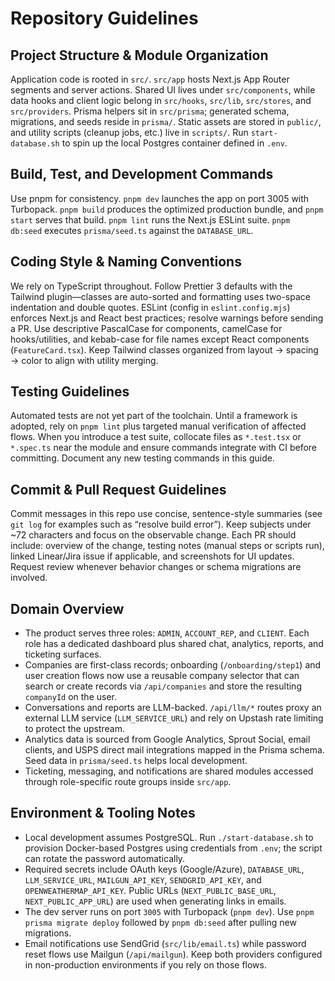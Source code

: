 # Repository Guidelines

## Project Structure & Module Organization
Application code is rooted in `src/`. `src/app` hosts Next.js App Router segments and server actions. Shared UI lives under `src/components`, while data hooks and client logic belong in `src/hooks`, `src/lib`, `src/stores`, and `src/providers`. Prisma helpers sit in `src/prisma`; generated schema, migrations, and seeds reside in `prisma/`. Static assets are stored in `public/`, and utility scripts (cleanup jobs, etc.) live in `scripts/`. Run `start-database.sh` to spin up the local Postgres container defined in `.env`.

## Build, Test, and Development Commands
Use pnpm for consistency. `pnpm dev` launches the app on port 3005 with Turbopack. `pnpm build` produces the optimized production bundle, and `pnpm start` serves that build. `pnpm lint` runs the Next.js ESLint suite. `pnpm db:seed` executes `prisma/seed.ts` against the `DATABASE_URL`.

## Coding Style & Naming Conventions
We rely on TypeScript throughout. Follow Prettier 3 defaults with the Tailwind plugin—classes are auto-sorted and formatting uses two-space indentation and double quotes. ESLint (config in `eslint.config.mjs`) enforces Next.js and React best practices; resolve warnings before sending a PR. Use descriptive PascalCase for components, camelCase for hooks/utilities, and kebab-case for file names except React components (`FeatureCard.tsx`). Keep Tailwind classes organized from layout → spacing → color to align with utility merging.

## Testing Guidelines
Automated tests are not yet part of the toolchain. Until a framework is adopted, rely on `pnpm lint` plus targeted manual verification of affected flows. When you introduce a test suite, collocate files as `*.test.tsx` or `*.spec.ts` near the module and ensure commands integrate with CI before committing. Document any new testing commands in this guide.

## Commit & Pull Request Guidelines
Commit messages in this repo use concise, sentence-style summaries (see `git log` for examples such as “resolve build error”). Keep subjects under ~72 characters and focus on the observable change. Each PR should include: overview of the change, testing notes (manual steps or scripts run), linked Linear/Jira issue if applicable, and screenshots for UI updates. Request review whenever behavior changes or schema migrations are involved.

## Domain Overview
- The product serves three roles: `ADMIN`, `ACCOUNT_REP`, and `CLIENT`. Each role has a dedicated dashboard plus shared chat, analytics, reports, and ticketing surfaces.
- Companies are first-class records; onboarding (`/onboarding/step1`) and user creation flows now use a reusable company selector that can search or create records via `/api/companies` and store the resulting `companyId` on the user.
- Conversations and reports are LLM-backed. `/api/llm/*` routes proxy an external LLM service (`LLM_SERVICE_URL`) and rely on Upstash rate limiting to protect the upstream.
- Analytics data is sourced from Google Analytics, Sprout Social, email clients, and USPS direct mail integrations mapped in the Prisma schema. Seed data in `prisma/seed.ts` helps local development.
- Ticketing, messaging, and notifications are shared modules accessed through role-specific route groups inside `src/app`.

## Environment & Tooling Notes
- Local development assumes PostgreSQL. Run `./start-database.sh` to provision Docker-based Postgres using credentials from `.env`; the script can rotate the password automatically.
- Required secrets include OAuth keys (Google/Azure), `DATABASE_URL`, `LLM_SERVICE_URL`, `MAILGUN_API_KEY`, `SENDGRID_API_KEY`, and `OPENWEATHERMAP_API_KEY`. Public URLs (`NEXT_PUBLIC_BASE_URL`, `NEXT_PUBLIC_APP_URL`) are used when generating links in emails.
- The dev server runs on port `3005` with Turbopack (`pnpm dev`). Use `pnpm prisma migrate deploy` followed by `pnpm db:seed` after pulling new migrations.
- Email notifications use SendGrid (`src/lib/email.ts`) while password reset flows use Mailgun (`/api/mailgun`). Keep both providers configured in non-production environments if you rely on those flows.

